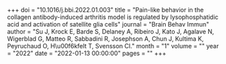+++
doi = "10.1016/j.bbi.2022.01.003"
title = "Pain-like behavior in the collagen antibody-induced arthritis model is regulated by lysophosphatidic acid and activation of satellite glia cells"
journal = "Brain Behav Immun"
author = "Su J, Krock E, Barde S, Delaney A, Ribeiro J, Kato J, Agalave N, Wigerblad G, Matteo R, Sabbadini R, Josephson A, Chun J, Kultima K, Peyruchaud O, H\u00f6kfelt T, Svensson CI."
month = "1"
volume = ""
year = "2022"
date = "2022-01-13 00:00:00"
pages = ""
+++

